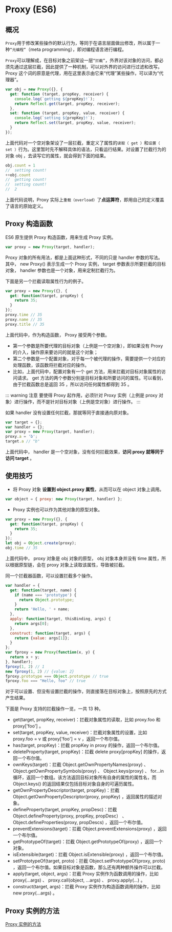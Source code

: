 # Proxy (ES6)

## 概况

`Proxy`用于修改某些操作的默认行为，等同于在语言层面做出修改，所以属于一种`“元编程”`（meta programming），即对编程语言进行编程。

`Proxy`可以理解成，在目标对象之前架设一层`“拦截”`，外界对该对象的访问，都必须先通过这层拦截，因此提供了一种机制，可以对外界的访问进行过滤和改写。Proxy 这个词的原意是代理，用在这里表示由它来“代理”某些操作，可以译为“代理器”。

```js
var obj = new Proxy({}, {
  get: function (target, propKey, receiver) {
    console.log(`getting ${propKey}!`);
    return Reflect.get(target, propKey, receiver);
  },
  set: function (target, propKey, value, receiver) {
    console.log(`setting ${propKey}!`);
    return Reflect.set(target, propKey, value, receiver);
  }
});
```

上面代码对一个空对象架设了一层拦截，重定义了属性的`读取（ get ）`和`设置（ set ）`行为。这里暂时先不解释具体的语法，只看运行结果。对设置了拦截行为的对象 obj ，去读写它的属性，就会得到下面的结果。

```js
obj.count = 1
//  setting count!
++obj.count
//  getting count!
//  setting count!
//  2
```

上面代码说明，Proxy 实际上`重载（overload）`了**点运算符**，即用自己的定义覆盖了语言的原始定义。

## Proxy 构造函数

ES6 原生提供 Proxy 构造函数，用来生成 Proxy 实例。

```js
var proxy = new Proxy(target, handler);
```

Proxy 对象的所有用法，都是上面这种形式，不同的只是 handler 参数的写法。其中， new Proxy() 表示生成一个 Proxy 实例， target 参数表示所要拦截的目标对象， handler 参数也是一个对象，用来定制拦截行为。

下面是另一个拦截读取属性行为的例子。

```js
var proxy = new Proxy({}, {
  get: function(target, propKey) {
    return 35;
  }
});
proxy.time // 35
proxy.name // 35
proxy.title // 35
```

上面代码中，作为构造函数， Proxy 接受两个参数。

* 第一个参数是所要代理的目标对象（上例是一个空对象），即如果没有 Proxy 的介入，操作原来要访问的就是这个对象；
* 第二个参数是一个配置对象，对于每一个被代理的操作，需要提供一个对应的处理函数，该函数将拦截对应的操作。
* 比如，上面代码中，配置对象有一个 get 方法，用来拦截对目标对象属性的访问请求。 get 方法的两个参数分别是目标对象和所要访问的属性。可以看到，由于拦截函数总是返回 35 ，所以访问任何属性都得到 35 。

::: warning 注意
要使得 Proxy 起作用，必须针对 Proxy 实例（上例是 proxy 对象）进行操作，而不是针对目标对象（上例是空对象）进行操作。
:::

如果 handler 没有设置任何拦截，那就等同于直接通向原对象。

```js
var target = {};
var handler = {};
var proxy = new Proxy(target, handler);
proxy.a = 'b';
target.a // "b"
```

上面代码中， handler 是一个空对象，没有任何拦截效果，**访问 proxy 就等同于访问 target** 。

## 使用技巧

* 将 Proxy 对象 **设置到 object.proxy 属性**，从而可以在 object 对象上调用。

```js
var object = { proxy: new Proxy(target, handler) };
```

* Proxy 实例也可以作为其他对象的原型对象。

```js
var proxy = new Proxy({}, {
  get: function(target, propKey) {
    return 35;
  }
});
let obj = Object.create(proxy);
obj.time // 35
```

上面代码中， proxy 对象是 obj 对象的原型， obj 对象本身并没有 time 属性，所以根据原型链，会在 proxy 对象上读取该属性，导致被拦截。

同一个拦截器函数，可以设置拦截多个操作。

```js
var handler = {
  get: function(target, name) {
    if (name === 'prototype') {
      return Object.prototype;
    }
    return 'Hello, ' + name;
  },
  apply: function(target, thisBinding, args) {
    return args[0];
  },
  construct: function(target, args) {
    return {value: args[1]};
  }
};
var fproxy = new Proxy(function(x, y) {
  return x + y;
}, handler);
fproxy(1, 2) // 1
new fproxy(1, 2) // {value: 2}
fproxy.prototype === Object.prototype // true
fproxy.foo === "Hello, foo" // true
```

对于可以设置、但没有设置拦截的操作，则直接落在目标对象上，按照原先的方式产生结果。

下面是 Proxy 支持的拦截操作一览，一共 13 种。

* get(target, propKey, receiver)：拦截对象属性的读取，比如 proxy.foo 和 proxy['foo'] 。
* set(target, propKey, value, receiver)：拦截对象属性的设置，比如 proxy.foo = v 或 proxy['foo'] = v ，返回一个布尔值。
* has(target, propKey)：拦截 propKey in proxy 的操作，返回一个布尔值。
* deleteProperty(target, propKey)：拦截 delete proxy[propKey] 的操作，返回一个布尔值。
* ownKeys(target)：拦截 Object.getOwnPropertyNames(proxy) 、 Object.getOwnPropertySymbols(proxy) 、 Object.keys(proxy) 、 for...in 循环，返回一个数组。该方法返回目标对象所有自身的属性的属性名，而 Object.keys() 的返回结果仅包括目标对象自身的可遍历属性。
* getOwnPropertyDescriptor(target, propKey)：拦截 Object.getOwnPropertyDescriptor(proxy, propKey) ，返回属性的描述对象。
* defineProperty(target, propKey, propDesc)：拦截 Object.defineProperty(proxy, propKey, propDesc） 、 Object.defineProperties(proxy, propDescs) ，返回一个布尔值。
* preventExtensions(target)：拦截 Object.preventExtensions(proxy) ，返回一个布尔值。
* getPrototypeOf(target)：拦截 Object.getPrototypeOf(proxy) ，返回一个对象。
* isExtensible(target)：拦截 Object.isExtensible(proxy) ，返回一个布尔值。
* setPrototypeOf(target, proto)：拦截 Object.setPrototypeOf(proxy, proto) ，返回一个布尔值。如果目标对象是函数，那么还有两种额外操作可以拦截。
* apply(target, object, args)：拦截 Proxy 实例作为函数调用的操作，比如 proxy(...args) 、 proxy.call(object, ...args) 、 proxy.apply(...) 。
* construct(target, args)：拦截 Proxy 实例作为构造函数调用的操作，比如 new proxy(...args) 。
  
## Proxy 实例的方法

[Proxy 实例的方法](https://www.w3cschool.cn/escript6/escript6-41xy37f5.html)
